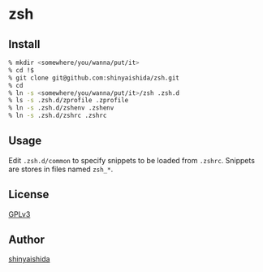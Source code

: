 zsh
====

## Install

```bash
% mkdir <somewhere/you/wanna/put/it>
% cd !$
% git clone git@github.com:shinyaishida/zsh.git
% cd
% ln -s <somewhere/you/wanna/put/it>/zsh .zsh.d
% ls -s .zsh.d/zprofile .zprofile
% ln -s .zsh.d/zshenv .zshenv
% ln -s .zsh.d/zshrc .zshrc
```

## Usage

Edit ```.zsh.d/common``` to specify snippets to be loaded from ```.zshrc```. Snippets are stores in files named ```zsh_*```.

## License

[GPLv3](LICENSE)

## Author

[shinyaishida](https://github.com/shinyaishida)
